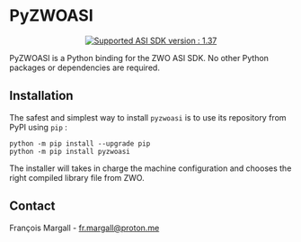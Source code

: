# PyZWOASI

<p align="center">
  <a href="https://www.zwoastro.com/software/">
    <img src="https://img.shields.io/badge/Supported_ASI_SDK_Version-1.37-blue" alt="Supported ASI SDK version : 1.37">
  </a>
</p>

PyZWOASI is a Python binding for the ZWO ASI SDK. No other Python packages or dependencies are required. 

## Installation

The safest and simplest way to install `pyzwoasi` is to use its repository from PyPI using `pip` : 

```
python -m pip install --upgrade pip
python -m pip install pyzwoasi
```

The installer will takes in charge the machine configuration and chooses the right compiled library file from ZWO.

## Contact

François Margall - fr.margall@proton.me
